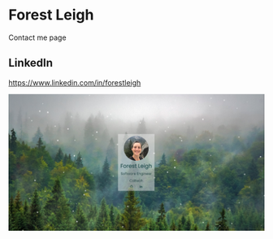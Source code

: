# Forest Leigh
Contact me page

## LinkedIn
https://www.linkedin.com/in/forestleigh

![](./client/src/assets/screen.png)

